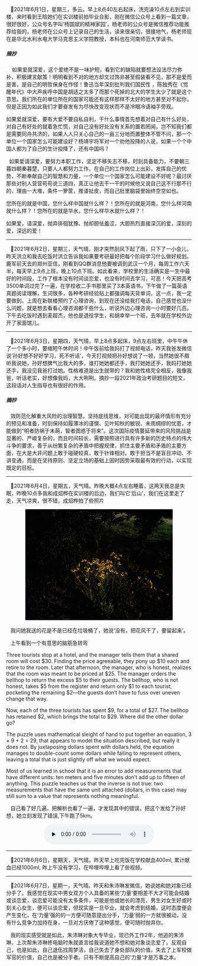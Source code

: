 ﻿&nbsp;&nbsp;&nbsp;🥘2021年6月1日，星期三，多云。早上8点40左右起床，洗完澡10点左右到实训楼，来时看到王晗她们在实训楼前拍毕业合影，刚在微信公众号上看到一篇文章，很好很好，公众号名字叫‘杨国斌的精神家园’，杨老师的公众号是微信推荐功能推荐给我的，杨老师在公众号上记录自己的生活，读来很亲切，很接地气，杨老师现在是华北水利水电大学马克思主义学院教授，本科也在河南师范大学读书。

##### 摘抄

&nbsp;&nbsp;&nbsp; 如果爱就深爱，这个爱绝不是一味护短，看到它的缺陷就要想法设法尽力弥补，积极建言献策！明明看到不对的地方却文过饰非甚至假装看不见，那不是爱而是害，是自己的明哲保身在作怪！鲁迅当年深刻批判我们国民性 ，陈独秀在《觉醒年代》中大声疾呼中国是胡适之太多了而那个死掉的北大的学生太少了就是这个意思。我们所在的单位所在的国家可能还有这样那样不太好的地方甚至对不起你，但是正因为如此我们才要奋发有为尽快改变现状而不是冷眼冷语袖手旁观。

   如果爱就深爱，要有大爱不要自私自利，干什么事情首先想着对自己有什么好处，对自己有好处的就着急忙慌，对自己没有好处没有关系的置若罔闻，岂不知我们都是需要同舟共济的，如果人人只关心自己的一亩三分地而置整体不管不问，那一个单位一个国家怎么可能建设好？杨靖宇将军对一个劝他投降的人说，如果一个个中国人都为了自己的生计投降了，还有中国吗？

 &nbsp;&nbsp;如果爱请深爱，要努力本职工作，坚定不移矢志不移，时刻具备能力，不要朝三暮四朝秦暮楚，只要人人都努力工作，在自己的工作岗位上出彩，发挥自己的优势，不断奉献自己的智慧和力量，一个单位一个国家怎么可能建设不好呢？最讨厌那些对别人营营苟苟说三道四，真正让他去干一干的时候他又说自己这不行那不行的，理由一大堆，条件一箩筐，推诿扯皮，而自己肚里脑袋里始终空空如也。

   您所在的就是中国，您什么样中国就什么样？！您所在的就是河南，您什么样河南就什么样？！您所在的就是华水，您什么样华水就什么样？！

​    如果爱，请深爱，抛弃徘徊犹豫、抛却胆怯羞涩，大胆热烈直接深沉的爱，深刻的爱，深远的爱！

---

&nbsp;&nbsp;&nbsp;🚩2021年6月2日，星期三，天气晴，刚才突然刮风下起了雨，只下了一小会儿，昨天洪立和我去吃饭时洪立告诉我如果要考研最好把每个阶段学习什么做好规划。鹿军前天去的郑州亚信，刚看到QQ群消息他要被调到武汉一个月，每周工作六天半，每天早上9点上班，晚上10点下班。如此看来，学校里的生活确实是一生中最好的时间段，工作了根本没有时间谈恋爱，也没有时间去学习，可恶！今天把高考3500单词过完了一遍，在学校收二手书那里买了3本英语书，下午做了一篇英语真题阅读理解，生词很多，各种考研经验贴上都强调每天背单词，这一点，我一定要做到。上周在新联楼预约了心理咨询，到现在还没给我打电话，自己感觉也没什么问题，就是想去看看心理咨询都干些什么，听说外边心理咨询一小时要好几百。下午去吃饭时遇到麦超杰，他也是退役学生，和胡幸举一个班，去年就在学校外边开了家面馆儿。

---

&nbsp;&nbsp;&nbsp;🚗2021年6月3日，星期四，天气晴，早上8点多起床，9点左右班里，中午午休了一个多小时，要缩短午休时间！中午饭前给我妈打了视频电话，昨天我爸发微信说‘孙好想不好好学习，死不听话’，今天打视频把孙好想说了一顿，当然她很不屑听我说她，孙好想脾气比我大的多，谁打她她都还手，我打她她还手，我妈打她她还手，我没见我爸打过她。性格难道是出生就带的？我和她性格完全相反，我像我爸，听话老实，好想像我妈，大大咧咧。摘抄一段2021年政治考研题目的短文，这段话对人生指导也有很好的作用。

##### 摘抄

&nbsp;&nbsp;&nbsp;效防范化解重大风险的治理智慧。坚持底线思维，对可能出现的最坏情形有充分的预见和准备，时刻保持如履薄冰的谨懊、见叶知秋的敏锐、未雨绸缪的忧患，オ能做到“明者防祸于未萌，智者图惑于将来”。这次国际疫情蔓延带来的风险挑战是显著的、严峻复杂的，而且时间较长，需要按照进行具有许多新的历史特点的伟大斗争的要求，善于从纷繁复杂的矛盾中把握规律，抓住主要矛盾和矛盾的主要方面，在大是大非问题上敢于碰硬较真，敢于针锋相对。敢于担当不是盲目冲动、不讲变通，而是在坚持原则、坚定立场的基础上因时因势采取最有效的行动，以实现既定的目标。

---

&nbsp;&nbsp;&nbsp;👒2021年6月4日，星期五，天气晴。昨晚大概4点左右睡着，这两天我总是失眠，昨晚10点多我和成炤桦在实训楼的后边，我们叫它‘后山’，我们在这里走了走，天气凉爽，很不错，成炤桦拍了些照片

<div align=center> <img src="../img/花朵.jpg" width=400></div>

&nbsp;&nbsp;&nbsp;我问她我送的花是不是已经在垃圾桶了，她说‘没有，把花风干了，要留起来’。

&nbsp;&nbsp;&nbsp;上午看到一个有意思的脑筋急转弯

Three tourists stop at a hotel, and the manager tells them that a shared room will cost $30. Finding the price agreeable, they pony up $10 each and retire to the room. Later that afternoon, the manager, who is honest, realizes that the room was meant to be priced at $25. The manager orders the bellhop to return the excess $5 to their guests. The bellhop, who is not honest, takes $5 from the register and return only $1 to each tourist, pocketing the remaining $2—the guests don’t have to fuss over uneven change that way.

Now, each of the three tourists has spent $9, for a total of $27. The bellhop has retained $2, which brings the total to $29. Where did the other dollar go?

The puzzle uses mathematical sleight of hand to put together an equation, 3 × 9 + 2 = 29, that appears to model the situation described, but really it does not. By juxtaposing dollars spent with dollars held, the equation manages to double-count some dollars while failing to represent others, leaving a total that is just slightly off what we would expect.

Most of us learned in school that it is an error to add measurements that have different units: ten meters and five minutes don’t add up to fifteen of anything. This puzzle teaches us that the inverse is not true: two measurements that have the same unit attached (dollars, in this case) may still sum to a value that represents nothing meaningful.

&nbsp;&nbsp;&nbsp;自己看了好几遍，把解析也看了一遍，才发现其中的错误，把这个发给了孙好想，她立刻发现了错误,下午跑了5km。

<div align=center>
<audio id="audio" controls="" preload="none" >
	<source id="mp3" src="../audio/puzzleSolving.mp3">
</audio>
</div>

---

&nbsp;&nbsp;&nbsp;🚕2021年6月6日，星期天，天气晴。昨天早上吃完饭在学校献血400ml, 累计献血已经1000ml, 昨上午没有学习，在哔哩哔哩上看了些视频。

---

&nbsp;&nbsp;&nbsp;🚙2021年6月7日，星期一，天气晴。昨天和朱沛琳发微信，她说她和她对象已经分手了。我感觉在现实中男女双方个人具备的某些‘力量’要相差不大才可能会结婚或谈恋爱，谈恋爱可能没有太多条件，可能是他或她长的漂亮，男生对女生好或时刻关心女生，便可以谈恋爱，但现实是一旦毕业，就会考虑到结婚，这时态度便会产生变化，在‘力量’强的的一方便可随意提出分手，‘力量’弱的一方就很被动，没有什么竞争力加持在身，一旦对方厌倦了这种感觉，便可随时抛弃你。

&nbsp;&nbsp;&nbsp;我的现实感受就是如此，朱沛琳对象大专毕业，现已外工作2年，他追的朱沛琳，上次帮朱沛琳修电脑时朱就直言给我说道她不想和她对象谈恋爱了。反观自己，也是如此，自己退伍找周梦洁，自己失去了身处部队的价值，失去了上军校做军官的价值，自己也是被分手者。只有不断提高自己的‘力量’才是万事之本。
